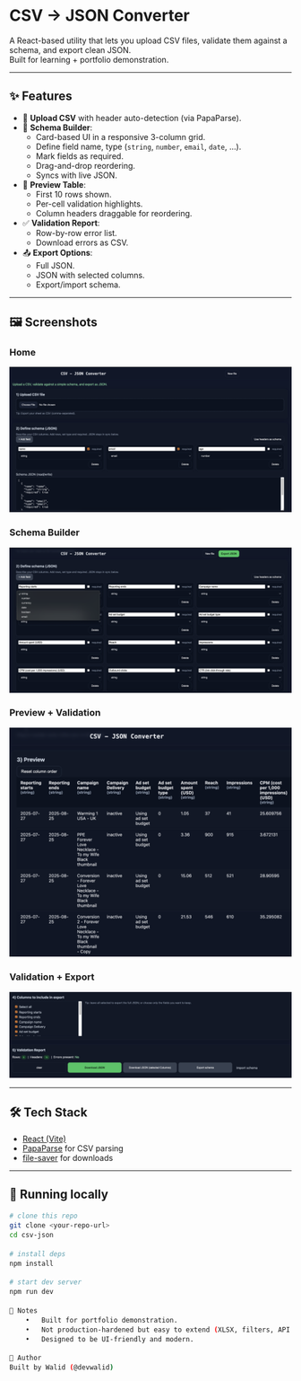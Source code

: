 # CSV → JSON Converter

A React-based utility that lets you upload CSV files, validate them against a schema, and export clean JSON.  
Built for learning + portfolio demonstration.

---

## ✨ Features

- 📂 **Upload CSV** with header auto-detection (via PapaParse).
- 📝 **Schema Builder**:
  - Card-based UI in a responsive 3-column grid.
  - Define field name, type (`string`, `number`, `email`, `date`, …).
  - Mark fields as required.
  - Drag-and-drop reordering.
  - Syncs with live JSON.
- 👀 **Preview Table**:
  - First 10 rows shown.
  - Per-cell validation highlights.
  - Column headers draggable for reordering.
- ✅ **Validation Report**:
  - Row-by-row error list.
  - Download errors as CSV.
- 📤 **Export Options**:
  - Full JSON.
  - JSON with selected columns.
  - Export/import schema.

---

## 🖼️ Screenshots

### Home
![Upload + Schema](./screenshots/upload-schema.png)

### Schema Builder
![Schema Builder](./screenshots/schema-builder.png)

### Preview + Validation
![Preview Table](./screenshots/preview.png)

### Validation + Export
![Validation + Export](./screenshots/validation-export.png)

---

## 🛠️ Tech Stack

- [React (Vite)](https://vitejs.dev/)
- [PapaParse](https://www.papaparse.com/) for CSV parsing
- [file-saver](https://github.com/eligrey/FileSaver.js/) for downloads

---

## 🚀 Running locally

```bash
# clone this repo
git clone <your-repo-url>
cd csv-json

# install deps
npm install

# start dev server
npm run dev

📌 Notes
	•	Built for portfolio demonstration.
	•	Not production-hardened but easy to extend (XLSX, filters, API integration, etc.).
	•	Designed to be UI-friendly and modern.

👤 Author
Built by Walid (@devwalid)